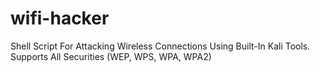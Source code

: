 # wifi-hacker
Shell Script For Attacking Wireless Connections Using Built-In Kali Tools. Supports All Securities (WEP, WPS, WPA, WPA2)
